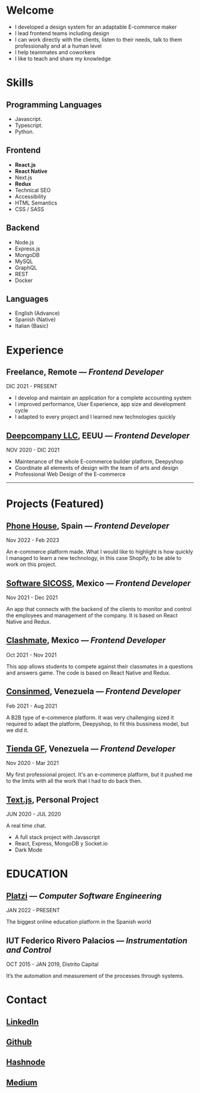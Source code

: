# Welcome
- I developed a design system for an adaptable E-commerce maker
- I lead frontend teams including design
- I can work directly with the clients, listen to their needs, talk to them professionally and at a human level
- I help teammates and coworkers
- I like to teach and share my knowledge

# Skills

## Programming Languages
- Javascript.
- Typescript.
- Python.

## Frontend
- **React.js**
- **React Native**
- Next.js
- **Redux**
- Technical SEO
- Accessibility
- HTML Semantics
- CSS / SASS

## Backend
- Node.js
- Express.js
- MongoDB
- MySQL
- GraphQL
- REST
- Docker


## Languages
- English (Advance)
- Spanish (Native)
- Italian (Basic)


# Experience


## **Freelance, Remote** *— Frontend Developer*
DIC 2021 - PRESENT

- I develop and maintain an application for a complete accounting system
- I improved performance, User Experience, app size and development cycle
- I adapted to every project and I learned new technologies quickly


## **[Deepcompany LLC](https://www.deepcompany.com), EEUU** *— Frontend Developer*
NOV 2020 - DIC 2021

- Maintenance of the whole E-commerce builder platform, Deepyshop
- Coordinate all elements of design with the team of arts and design
- Professional Web Design of the E-commerce


---

# Projects (Featured)

## **[Phone House](https://www.phonehouse.es), Spain** *— Frontend Developer*
Nov 2022 - Feb 2023

An e-commerce platform made. What I would like to highlight is how quickly I managed to learn a new technology, in this case Shopify, to be able to work on this project.

## **[Software SICOSS](https://apps.apple.com/no/app/si-m%C3%B3vil/id1500641662), Mexico** *— Frontend Developer*
Nov 2021 - Dec 2021

An app that connects with the backend of the clients to monitor and control the employees and management of the company. It is based on React Native and Redux.

## **[Clashmate](https://apps.apple.com/us/app/clashmate/id1526601121), Mexico** *— Frontend Developer*
Oct 2021 - Nov 2021

This app allows students to compete against their classmates in a questions and answers game. The code is based on React Native and Redux.

## **[Consinmed](https://www.tiendagf.com), Venezuela** *— Frontend Developer*
Feb 2021 - Aug 2021

A B2B type of e-commerce platform. It was very challenging sized it required to adapt the platform, Deepyshop, to fit this bussiness model, but we did it.

## **[Tienda GF](https://www.tiendagf.com), Venezuela** *— Frontend Developer*
Nov 2020 - Mar 2021

My first professional project. It's an e-commerce platform, but it pushed me to the limits with all the work that I had to do back then.


## **[Text.js](https://henryjperez.github.io/text-js/), Personal Project**
JUN 2020 - JUL 2020

A real time chat.

- A full stack project with Javascript
- React, Express, MongoDB y Socket.io
- Dark Mode




# EDUCATION 


## **[Platzi](https://platzi.com)** *— Computer Software Engineering*
JAN 2022 - PRESENT

The biggest online education platform in the Spanish world

## **IUT Federico Rivero Palacios** *— Instrumentation and Control*

OCT 2015 - JAN 2019, Distrito Capital

It’s the automation and measurement of the processes through systems.


# Contact

## [LinkedIn](https://www.linkedin.com/in/henryjperez/)
## [Github](https://github.com/henryjperez)
## [Hashnode](https://henryjperez.hashnode.dev/)
## [Medium](https://medium.com/@henryjperez)

<!--
**henryjperez/henryjperez** is a ✨ _special_ ✨ repository because its `README.md` (this file) appears on your GitHub profile.

Here are some ideas to get you started:

- 🔭 I’m currently working on ...
- 🌱 I’m currently learning ...
- 👯 I’m looking to collaborate on ...
- 🤔 I’m looking for help with ...
- 💬 Ask me about ...
- 📫 How to reach me: ...
- 😄 Pronouns: ...
- ⚡ Fun fact: ...
-->
